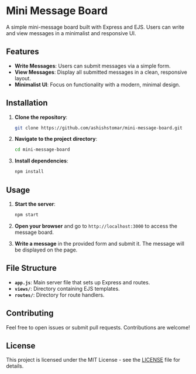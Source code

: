 # Mini Message Board

A simple mini-message board built with Express and EJS. Users can write and view messages in a minimalist and responsive UI.

## Features

- **Write Messages**: Users can submit messages via a simple form.
- **View Messages**: Display all submitted messages in a clean, responsive layout.
- **Minimalist UI**: Focus on functionality with a modern, minimal design.

## Installation

1. **Clone the repository**:

   ```bash
   git clone https://github.com/ashishstomar/mini-message-board.git
   ```

2. **Navigate to the project directory**:

   ```bash
   cd mini-message-board
   ```

3. **Install dependencies**:
   ```bash
   npm install
   ```

## Usage

1. **Start the server**:

   ```bash
   npm start
   ```

2. **Open your browser** and go to `http://localhost:3000` to access the message board.

3. **Write a message** in the provided form and submit it. The message will be displayed on the page.

## File Structure

- **`app.js`**: Main server file that sets up Express and routes.
- **`views/`**: Directory containing EJS templates.
- **`routes/`**: Directory for route handlers.

## Contributing

Feel free to open issues or submit pull requests. Contributions are welcome!

## License

This project is licensed under the MIT License - see the [LICENSE](LICENSE) file for details.

